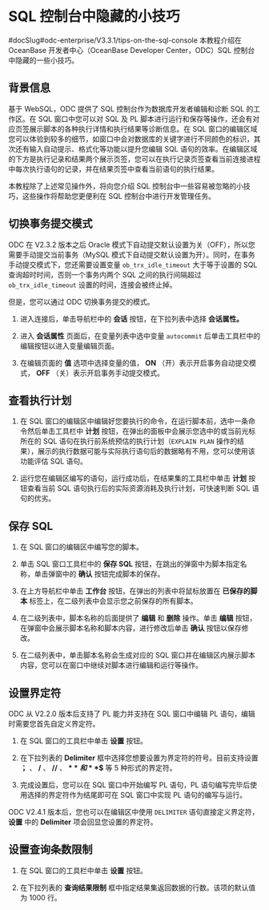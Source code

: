 SQL 控制台中隐藏的小技巧 
===================================
#docSlug#odc-enterprise/V3.3.1/tips-on-the-sql-console
本教程介绍在 OceanBase 开发者中心（OceanBase Developer Center，ODC）SQL 控制台中隐藏的一些小技巧。

背景信息 
-------------

基于 WebSQL，ODC 提供了 SQL 控制台作为数据库开发者编辑和诊断 SQL 的工作区。在 SQL 窗口中您可以对 SQL 及 PL 脚本进行运行和保存等操作，还会有对应页签展示脚本的各种执行详情和执行结果等诊断信息。在 SQL 窗口的编辑区域您可以体验到较多的细节，如窗口中会对数据库的关键字进行不同颜色的标识，其次还有输入自动提示、格式化等功能以提升您编辑 SQL 语句的效率。在编辑区域的下方是执行记录和结果两个展示页签，您可以在执行记录页签查看当前连接进程中每次执行语句的记录，并在结果页签中查看当前语句的执行结果。

本教程除了上述常见操作外，将向您介绍 SQL 控制台中一些容易被忽略的小技巧，这些操作将帮助您更便利在 SQL 控制台中进行开发管理任务。

切换事务提交模式 
-----------------

ODC 在 V2.3.2 版本之后 Oracle 模式下自动提交默认设置为关（OFF），所以您需要手动提交当前事务（MySQL 模式下自动提交默认设置为开）。同时，在事务手动提交模式下，您还需要设置变量 `ob_trx_idle_timeout` 大于等于设置的 SQL 查询超时时间，否则一个事务内两个 SQL 之间的执行间隔超过 `ob_trx_idle_timeout` 设置的时间，连接会被终止掉。

但是，您可以通过 ODC 切换事务提交的模式。

1. 进入连接后，单击导航栏中的 **会话** 按钮，在下拉列表中选择 **会话属性。**

   

2. 进入 **会话属性** 页面后，在变量列表中选中变量 `autocommit` 后单击工具栏中的编辑按钮以进入变量编辑页面。

   

3. 在编辑页面的 **值** 选项中选择变量的值， **ON** （开）表示开启事务自动提交模式， **OFF** （关）表示开启事务手动提交模式。

   




查看执行计划 
---------------

1. 在 SQL 窗口的编辑区中编辑好您要执行的命令，在运行脚本前，选中一条命令然后单击工具栏中 **计划** 按钮，在弹出的面板中会展示您选中的或当前光标所在的 SQL 语句在执行前系统预估的执行计划（`EXPLAIN PLAN` 操作的结果），展示的执行数据可能与实际执行语句后的数据略有不用，您可以使用该功能评估 SQL 语句。

   

2. 运行您在编辑区编写的语句，运行成功后，在结果集的工具栏中单击 **计划** 按钮查看当前 SQL 语句执行后的实际资源消耗及执行计划，可快速判断 SQL 语句的优劣。

   




保存 SQL 
---------------

1. 在 SQL 窗口的编辑区中编写您的脚本。

   

2. 单击 SQL 窗口工具栏中的 **保存 SQL** 按钮，在跳出的弹窗中为脚本指定名称，单击弹窗中的 **确认** 按钮完成脚本的保存。

   

3. 在上方导航栏中单击 **工作台** 按钮，在弹出的列表中将鼠标放置在 **已保存的脚本** 标签上，在二级列表中会显示您之前保存的所有脚本。

   

4. 在二级列表中，脚本名称的后面提供了 **编辑** 和 **删除** 操作。单击 **编辑** 按钮，在弹窗中会展示脚本名称和脚本内容，进行修改后单击 **确认** 按钮以保存修改。

   

5. 在二级列表中，单击脚本名称会生成对应的 SQL 窗口并在编辑区内展示脚本内容，您可以在窗口中继续对脚本进行编辑和运行等操作。

   




设置界定符 
--------------

ODC 从 V2.2.0 版本后支持了 PL 能力并支持在 SQL 窗口中编辑 PL 语句，编辑时需要您首先自定义界定符。

1. 在 SQL 窗口的工具栏中单击 **设置** 按钮。

   

2. 在下拉列表的 **Delimiter** 框中选择您想要设置为界定符的符号。目前支持设置 **；** 、 **/** 、 **//** 、 **$** 和 **$$** 等 5 种形式的界定符。

   

3. 完成设置后，您可以在 SQL 窗口中开始编写 PL 语句，PL 语句编写完毕后使用选择的界定符作为结尾即可在 SQL 窗口中实现 PL 语句的编写与运行。

   




ODC V2.4.1 版本后，您也可以在编辑区中使用 `DELIMITER` 语句直接定义界定符， **设置** 中的 **Delimiter** 项会回显您设置的界定符。

设置查询条数限制 
-----------------

1. 在 SQL 窗口的工具栏中单击 **设置** 按钮。

   

2. 在下拉列表的 **查询结果限制** 框中指定结果集返回数据的行数。该项的默认值为 1000 行。

   



